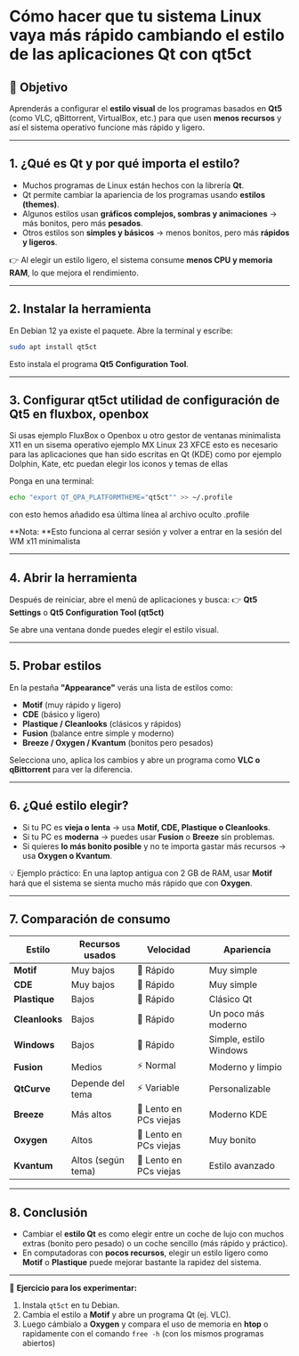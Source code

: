 # Cómo hacer que tu sistema Linux vaya más rápido cambiando el estilo de las aplicaciones Qt con **qt5ct**

## 🎯 Objetivo

Aprenderás a configurar el **estilo visual** de los programas basados en **Qt5** (como VLC, qBittorrent, VirtualBox, etc.) para que usen **menos recursos** y así el sistema operativo funcione más rápido y ligero.

---

## 1. ¿Qué es Qt y por qué importa el estilo?

* Muchos programas de Linux están hechos con la librería **Qt**.
* Qt permite cambiar la apariencia de los programas usando **estilos (themes)**.
* Algunos estilos usan **gráficos complejos, sombras y animaciones** → más bonitos, pero más **pesados**.
* Otros estilos son **simples y básicos** → menos bonitos, pero más **rápidos y ligeros**.

👉 Al elegir un estilo ligero, el sistema consume **menos CPU y memoria RAM**, lo que mejora el rendimiento.

---

## 2. Instalar la herramienta

En Debian 12 ya existe el paquete. Abre la terminal y escribe:

```bash
sudo apt install qt5ct
```

Esto instala el programa **Qt5 Configuration Tool**.

---

## 3. Configurar qt5ct utilidad de configuración de Qt5 en fluxbox, openbox

Si usas ejemplo FluxBox o Openbox u otro gestor de ventanas minimalista X11 en un sisema operativo ejemplo MX Linux 23 XFCE esto es necesario para las aplicaciones que han sido escritas en Qt (KDE) como por ejemplo Dolphin, Kate, etc puedan elegir los iconos y temas de ellas

Ponga en una terminal:

```bash
echo "export QT_QPA_PLATFORMTHEME="qt5ct"" >> ~/.profile
```

con esto hemos añadido esa última línea al archivo oculto .profile

**Nota: **Esto funciona al cerrar sesión y volver a entrar en la sesión del WM x11 minimalista

---

## 4. Abrir la herramienta

Después de reiniciar, abre el menú de aplicaciones y busca:
👉 **Qt5 Settings** o **Qt5 Configuration Tool (qt5ct)**

Se abre una ventana donde puedes elegir el estilo visual.

---

## 5. Probar estilos

En la pestaña **"Appearance"** verás una lista de estilos como:

* **Motif** (muy rápido y ligero)
* **CDE** (básico y ligero)
* **Plastique / Cleanlooks** (clásicos y rápidos)
* **Fusion** (balance entre simple y moderno)
* **Breeze / Oxygen / Kvantum** (bonitos pero pesados)

Selecciona uno, aplica los cambios y abre un programa como **VLC o qBittorrent** para ver la diferencia.

---

## 6. ¿Qué estilo elegir?

* Si tu PC es **vieja o lenta** → usa **Motif, CDE, Plastique o Cleanlooks**.
* Si tu PC es **moderna** → puedes usar **Fusion** o **Breeze** sin problemas.
* Si quieres **lo más bonito posible** y no te importa gastar más recursos → usa **Oxygen o Kvantum**.

💡 Ejemplo práctico:
En una laptop antigua con 2 GB de RAM, usar **Motif** hará que el sistema se sienta mucho más rápido que con **Oxygen**.

---

## 7. Comparación de consumo

| Estilo         | Recursos usados    | Velocidad              | Apariencia             |
| -------------- | ------------------ | ---------------------- | ---------------------- |
| **Motif**      | Muy bajos          | 🚀 Rápido              | Muy simple             |
| **CDE**        | Muy bajos          | 🚀 Rápido              | Muy simple             |
| **Plastique**  | Bajos              | 🚀 Rápido              | Clásico Qt             |
| **Cleanlooks** | Bajos              | 🚀 Rápido              | Un poco más moderno    |
| **Windows**    | Bajos              | 🚀 Rápido              | Simple, estilo Windows |
| **Fusion**     | Medios             | ⚡ Normal               | Moderno y limpio       |
| **QtCurve**    | Depende del tema   | ⚡ Variable             | Personalizable         |
| **Breeze**     | Más altos          | 🐢 Lento en PCs viejas | Moderno KDE            |
| **Oxygen**     | Altos              | 🐢 Lento en PCs viejas | Muy bonito             |
| **Kvantum**    | Altos (según tema) | 🐢 Lento en PCs viejas | Estilo avanzado        |

---

## 8. Conclusión

* Cambiar el **estilo Qt** es como elegir entre un coche de lujo con muchos extras (bonito pero pesado) o un coche sencillo (más rápido y práctico).
* En computadoras con **pocos recursos**, elegir un estilo ligero como **Motif** o **Plastique** puede mejorar bastante la rapidez del sistema.

---

📌 **Ejercicio para los experimentar:**

1. Instala `qt5ct` en tu Debian.
2. Cambia el estilo a **Motif** y abre un programa Qt (ej. VLC).
3. Luego cámbialo a **Oxygen** y compara el uso de memoria en **htop** o rapidamente con el comando  `free -h` (con los mismos programas abiertos)






